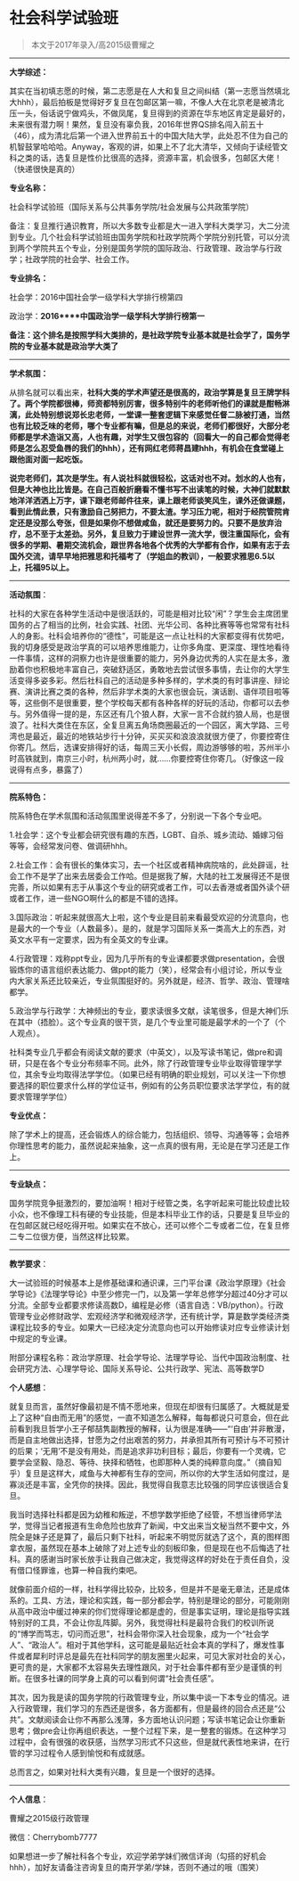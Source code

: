 
# 社会科学试验班  

> 本文于2017年录入/高2015级曹耀之  

****

**大学综述：**

其实在当初填志愿的时候，第二志愿是在人大和复旦之间纠结（第一志愿当然填北大hhh），最后拍板是觉得好歹复旦在包邮区第一嘛，不像人大在北京老是被清北压一头，俗话说宁做鸡头，不做凤尾，复旦得到的资源在华东地区肯定是最好的，未来很有潜力啊！果然，复旦没有辜负我，2016年世界QS排名闯入前五十（46），成为清北后第一个进入世界前五十的中国大陆大学，此处忍不住为自己的机智鼓掌哈哈哈。Anyway，客观的讲，如果上不了北大清华，又倾向于读经管文科之类的话，选复旦是性价比很高的选择，资源丰富，机会很多，包邮区大佬！（快递很快是真的）



**专业名称：**

社会科学试验班（国际关系与公共事务学院/社会发展与公共政策学院）

备注：复旦推行通识教育，所以大多数专业都是大一进入学科大类学习，大二分流到专业。几个社会科学试验班由国务学院和社政学院两个学院分别托管，可以分流到两个学院共五个专业，分别是国务学院的国际政治、行政管理、政治学与行政学；社政学院的社会学、社会工作。



**专业排名：**

社会学：2016中国社会学一级学科大学排行榜第四

政治学：**2016****中国政治学一级学科大学排行榜第一**

**备注：这个排名是按照学科大类排的，是社政学院专业基本就是社会学了，国务学院的专业基本就是政治学大类了**

****

**学术氛围：**

从排名就可以看出来，**社科大类的学术声望还是很高的，政治学算是复旦王牌学科了。两个学院都很棒，师资都特别厉害，很多特别牛的老师听他们的课就是酣畅淋漓，此处特别想说郑长忠老师，一堂课一整套逻辑下来感觉任督二脉被打通，当然也有比较乏味的老师，哪个专业都有嘛，但是总的来说，老师们都很好，大部分老师都是学术造诣又高，人也有趣，对学生又很包容的（回看大一的自己都会觉得老师是怎么忍受鱼唇的我们的hhh），还有网红老师蒋昌建hhh，有机会在食堂碰上跟他面对面一起吃饭。**

**说完老师们，其次是学生。有人说社科就很轻松，这话对也不对。划水的人也有，但是大神也比比皆是。在自己百般折磨看不懂书写不出读笔的时候，大神们就默默地洋洋洒洒上万字，课下跟老师邮件往来，课上跟老师谈笑风生，课外还做课题，看到此情此景，只有激励自己努把力，不要太渣。学习压力呢，相对于经院管院肯定还是没那么夸张，但是如果你不想做咸鱼，就还是要努力的。只要不是放弃治疗，总不至于太差劲。另外，复旦致力于建设世界一流大学，很注重国际化，会有很多的学期、暑期交流机会，跟世界各地各个优秀的大学都有合作，如果有志于去国外交流，请早早地把雅思和托福考了（学姐血的教训），一般要求雅思6.5以上，托福95以上。**

****

**活动氛围**：

社科的大家在各种学生活动中是很活跃的，可能是相对比较“闲”？学生会主席团里国务的占了相当的比例，社会实践、社团、光华公司、各种比赛等等也常常有社科人的身影。社科会培养你的“德性”，可能是这一点让社科的大家都变得有优势吧，我的切身感受是政治学真的可以培养思维能力，让你多角度、更深度、理性地看待一件事情，这样的洞察力也许是很重要的能力，另外身边优秀的人实在是太多，激励着你也积极地丰富自己，突破舒适区，勇敢地去尝试很多事情，去让你的大学生活变得多姿多彩。然后社科自己的活动是多种多样的，学术类的有时事讲座、辩论赛、演讲比赛之类的各种，然后非学术类的大家也很会玩，演话剧、语伴项目啦等等，这些倒不是很重要，整个学校每天都有各种各样的好玩的活动，你都可以去参与。另外值得一提的是，东区还有几个狼人群，大家一言不合就约狼人局，也是很浪了。社科大类住在东区，全复旦离五角场商圈最近的一个园区，离大学路、三号湾也是最近，最近的地铁站步行十分钟，买买买和浪浪浪就很方便了，你要控寄住你寄几。然后，选课安排得好的话，每周三天小长假，周边游够够的啦，苏州半小时高铁就到，南京三小时，杭州两小时，就……你要控寄住你寄几。（好像这一段说得有点多，暴露了）

****

**院系特色：**

院系特色在学术氛围和活动氛围里说得差不多了，分别说一下各个专业吧。

1.社会学：这个专业都会研究很有趣的东西，LGBT、自杀、城乡流动、婚嫁习俗等等，会经常发问卷、做调研hhh。

2.社会工作：会有很长的集体实习，去一个社区或者精神病院啥的，此处辟谣，社会工作不是学了出来去居委会工作哈。但是据我了解，大陆的社工发展得还不是很完善，所以如果有志于从事这个专业的研究或者工作，可以去香港或者国外读个研或者工作，进一些NGO啊什么的都是不错的选择。

3.国际政治：听起来就很高大上啦，这个专业是目前来看最受欢迎的分流意向，也是最大的一个专业（人数最多）。是的，就是学习国际关系一类高大上的东西，对英文水平有一定要求，因为有全英文的专业课。

4.行政管理：戏称ppt专业，因为几乎所有的专业课都要求做presentation，会很锻炼你的语言组织表达能力、做ppt的能力（笑），经常会有小组讨论，所以专业内大家关系还比较亲近，专业氛围挺好的。另外就是，经济、哲学、政治、管理啥都学。

5.政治学与行政学：大神频出的专业，要求读很多文献，读笔很多，但是大神们乐在其中（捂脸）。这个专业真的很干货，是几个专业里可能是最学术的一个了（个人观点）。

社科类专业几乎都会有阅读文献的要求（中英文），以及写读书笔记，做pre和调研，只是在各个专业分布频率不同。此外，除了行政管理专业毕业取得管理学学位，其余专业均取得法学学位。（如果已经有明确的职业规划，可以关注一下你想要选择的职位要求什么样的学位证书，例如有的公务员职位要求法学学位，有的就要求管理学学位）



**专业优点：**

除了学术上的提高，还会锻炼人的综合能力，包括组织、领导、沟通等等；会培养你理性思考的能力，虽然说起来抽象，这一点真的很有用，无论是在学习还是工作上。

****

**专业缺点：**

国务学院竞争挺激烈的，要加油啊！相对于经管之类，名字听起来可能比较虚比较小众，也不像理工科有硬的专业技能，但是本科毕业工作的话，只要是复旦毕业的在包邮区就已经吃得开啦。如果实在不放心，还可以修个二专或者二位，在复旦修二专二位很方便，当然这样比较累。

****

**教学要求**：

大一试验班的时候基本上是修基础课和通识课，三门平台课《政治学原理》《社会学导论》《法理学导论》中至少修完一门，以及第一学年总修学分超过40分才可以分流。全部专业都要求修读高数D，编程是必修（语言自选：VB/python）。行政管理专业必修财政学、宏观经济学和微观经济学，还有统计学，算是数学类经济类课程比较多的专业。如果大一已经决定分流意向也可以开始修读对应专业修读计划中规定的专业课。

附部分课程名称：政治学原理、社会学导论、法理学导论、当代中国政治制度、社会研究方法、心理学导论、国际关系导论、公共行政学、宪法、高等数学D

**个人感想**：

就复旦而言，虽然好像最初是不情不愿地来，但现在却很有归属感了。大概就是爱上了这种“自由而无用”的感觉，一直不知道怎么解释，每每都说只可意会，但在此前看到我旦哲学小王子郁喆隽副教授的解释，认为很是准确——“‘自由’并非散漫，而是自主地做出选择，甘愿为之付出艰苦的努力，并承担其所有可预计与不可预计的后果；‘无用’不是没有用处，而是追求非功利目标；最后，你要有一个灵魂，它要学会坚毅、隐忍、等待、抉择和牺牲，也即那种人类的纯粹意向度。”（摘自知乎）复旦是这样大，咸鱼与大神都有生存的空间，所以你的大学生活如何度过，是寡淡还是丰富，全凭你的抉择。因此，我觉得自我意志比较强的同学应该很适合复旦。

我当时选择社科都是因为幼稚和叛逆，不想学数学拒绝了经管，不想当律师学法学，觉得当记者报道有生命危险也放弃了新闻，中文出来当文秘当然不要中文，外院全是妹子还是算了，最后只剩下社科，听起来不明觉厉就选了这个，真的图样图拿衣服，虽然现在基本上破除了对上述专业的刻板印象，但是现在也不后悔选了社科。真的感谢当时家长放手让我自己做决定，我觉得这样的好处在于责任自负，没有借口怪罪谁，也算一种自我约束吧。

就像前面介绍的一样，社科学得比较杂，比较多，但是并不是毫无章法，还是成体系的。工具、方法，理论和实践，每一部分都会学，特别是理论的部分，可能刚刚从高中政治中缓过神来的你们觉得理论都是虚的，但是事实证明，理论是指导实践特别好的工具，不会让你乱阵脚。另外，我觉得社科是最符合我们的校训所说的“博学而笃志，切问而近思”，社科会带你深入社会现象，成为一个“社会学人”、“政治人”。相对于其他学科，这可能是最贴近社会本真的学科了，爆发性事件或者犀利时评总是最先在社科同学的朋友圈里火起来，可见大家对社会的关心，更可贵的是，大家都不太容易失去理性跟风，对于社会事件都有至少是谨慎的判断。在很多社课的同学身上真的可以看到何谓“社会责任感”。

其次，因为我是读的国务学院的行政管理专业，所以集中谈一下本专业的情况。进入行政管理，我们学习的东西还是很多，各方面都有，但是最终的回合点还是“公共”。文献阅读会让你不再那么浅薄，多方面地认识问题；写读书笔记会让你重新思考；做pre会让你再组织表达，一整个过程下来，是一整套的锻炼。在这种学习过程中，会有很强的收获感，当然学习形式不只这些，但是就代表性地来讲，在行管的学习过程令人感到愉悦和有成就感。

总而言之，如果对社科大类有兴趣，复旦是一个很好的选择。

****

**个人信息**：

曹耀之2015级行政管理

微信：Cherrybomb7777

如果想进一步了解社科各个专业，欢迎学弟学妹们微信详询（勾搭的好机会hhh），加好友请备注咨询复旦的南开学弟/学妹，否则不通过的哦（围笑）


